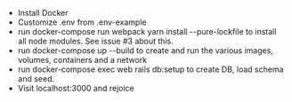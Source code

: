 - Install Docker
- Customize .env from .env-example
- run docker-compose run webpack yarn install --pure-lockfile to install all node modules. See issue #3 about this.
- run docker-compose up --build to create and run the various images, volumes, containers and a network
- run docker-compose exec web rails db:setup to create DB, load schema and seed.
- Visit localhost:3000 and rejoice